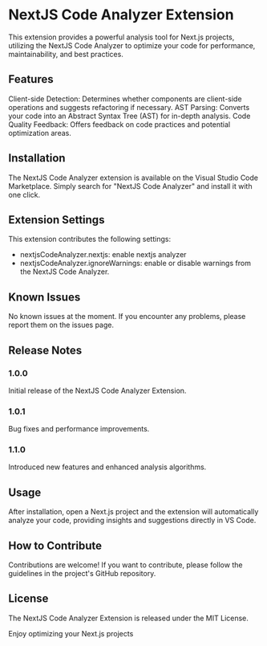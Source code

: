# NextJS Code Analyzer Extension
This extension provides a powerful analysis tool for Next.js projects, utilizing the NextJS Code Analyzer to optimize your code for performance, maintainability, and best practices.

## Features
Client-side Detection: Determines whether components are client-side operations and suggests refactoring if necessary.
AST Parsing: Converts your code into an Abstract Syntax Tree (AST) for in-depth analysis.
Code Quality Feedback: Offers feedback on code practices and potential optimization areas.

## Installation
The NextJS Code Analyzer extension is available on the Visual Studio Code Marketplace. Simply search for "NextJS Code Analyzer" and install it with one click.


## Extension Settings
This extension contributes the following settings:

- nextjsCodeAnalyzer.nextjs: enable nextjs analyzer
- nextjsCodeAnalyzer.ignoreWarnings: enable or disable warnings from the NextJS Code Analyzer.

## Known Issues
No known issues at the moment. If you encounter any problems, please report them on the issues page.

## Release Notes
### 1.0.0
Initial release of the NextJS Code Analyzer Extension.

### 1.0.1
Bug fixes and performance improvements.

### 1.1.0
Introduced new features and enhanced analysis algorithms.

## Usage
After installation, open a Next.js project and the extension will automatically analyze your code, providing insights and suggestions directly in VS Code.

## How to Contribute
Contributions are welcome! If you want to contribute, please follow the guidelines in the project's GitHub repository.

## License
The NextJS Code Analyzer Extension is released under the MIT License.

Enjoy optimizing your Next.js projects